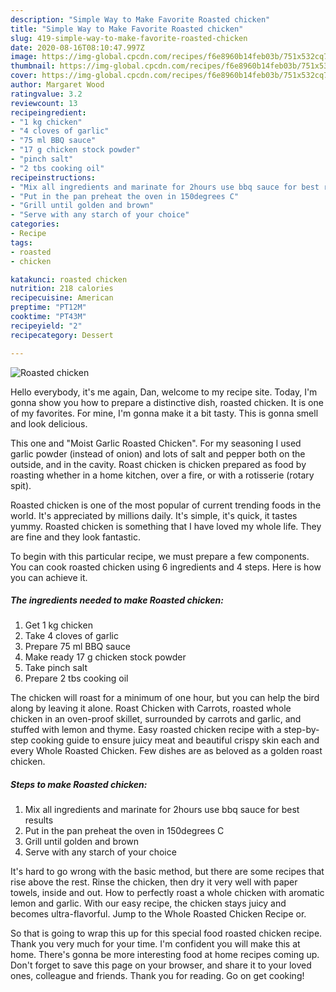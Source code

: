 ```yaml
---
description: "Simple Way to Make Favorite Roasted chicken"
title: "Simple Way to Make Favorite Roasted chicken"
slug: 419-simple-way-to-make-favorite-roasted-chicken
date: 2020-08-16T08:10:47.997Z
image: https://img-global.cpcdn.com/recipes/f6e8960b14feb03b/751x532cq70/roasted-chicken-recipe-main-photo.jpg
thumbnail: https://img-global.cpcdn.com/recipes/f6e8960b14feb03b/751x532cq70/roasted-chicken-recipe-main-photo.jpg
cover: https://img-global.cpcdn.com/recipes/f6e8960b14feb03b/751x532cq70/roasted-chicken-recipe-main-photo.jpg
author: Margaret Wood
ratingvalue: 3.2
reviewcount: 13
recipeingredient:
- "1 kg chicken"
- "4 cloves of garlic"
- "75 ml BBQ sauce"
- "17 g chicken stock powder"
- "pinch salt"
- "2 tbs cooking oil"
recipeinstructions:
- "Mix all ingredients and marinate for 2hours use bbq sauce for best results"
- "Put in the pan preheat the oven in 150degrees C"
- "Grill until golden and brown"
- "Serve with any starch of your choice"
categories:
- Recipe
tags:
- roasted
- chicken

katakunci: roasted chicken 
nutrition: 218 calories
recipecuisine: American
preptime: "PT12M"
cooktime: "PT43M"
recipeyield: "2"
recipecategory: Dessert

---
```



![Roasted chicken](https://img-global.cpcdn.com/recipes/f6e8960b14feb03b/751x532cq70/roasted-chicken-recipe-main-photo.jpg)

Hello everybody, it's me again, Dan, welcome to my recipe site. Today, I'm gonna show you how to prepare a distinctive dish, roasted chicken. It is one of my favorites. For mine, I'm gonna make it a bit tasty. This is gonna smell and look delicious.

This one and &#34;Moist Garlic Roasted Chicken&#34;. For my seasoning I used garlic powder (instead of onion) and lots of salt and pepper both on the outside, and in the cavity. Roast chicken is chicken prepared as food by roasting whether in a home kitchen, over a fire, or with a rotisserie (rotary spit).

Roasted chicken is one of the most popular of current trending foods in the world. It's appreciated by millions daily. It's simple, it's quick, it tastes yummy. Roasted chicken is something that I have loved my whole life. They are fine and they look fantastic.


To begin with this particular recipe, we must prepare a few components. You can cook roasted chicken using 6 ingredients and 4 steps. Here is how you can achieve it.

<!--inarticleads1-->

##### The ingredients needed to make Roasted chicken:

1. Get 1 kg chicken
1. Take 4 cloves of garlic
1. Prepare 75 ml BBQ sauce
1. Make ready 17 g chicken stock powder
1. Take pinch salt
1. Prepare 2 tbs cooking oil


The chicken will roast for a minimum of one hour, but you can help the bird along by leaving it alone. Roast Chicken with Carrots, roasted whole chicken in an oven-proof skillet, surrounded by carrots and garlic, and stuffed with lemon and thyme. Easy roasted chicken recipe with a step-by-step cooking guide to ensure juicy meat and beautiful crispy skin each and every Whole Roasted Chicken. Few dishes are as beloved as a golden roast chicken. 

<!--inarticleads2-->

##### Steps to make Roasted chicken:

1. Mix all ingredients and marinate for 2hours use bbq sauce for best results
1. Put in the pan preheat the oven in 150degrees C
1. Grill until golden and brown
1. Serve with any starch of your choice


It&#39;s hard to go wrong with the basic method, but there are some recipes that rise above the rest. Rinse the chicken, then dry it very well with paper towels, inside and out. How to perfectly roast a whole chicken with aromatic lemon and garlic. With our easy recipe, the chicken stays juicy and becomes ultra-flavorful. Jump to the Whole Roasted Chicken Recipe or. 

So that is going to wrap this up for this special food roasted chicken recipe. Thank you very much for your time. I'm confident you will make this at home. There's gonna be more interesting food at home recipes coming up. Don't forget to save this page on your browser, and share it to your loved ones, colleague and friends. Thank you for reading. Go on get cooking!
